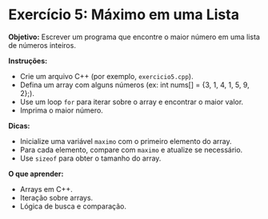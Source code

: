 # Exercício 5: Máximo em uma Lista

**Objetivo:** Escrever um programa que encontre o maior número em uma lista de números inteiros.

**Instruções:**
- Crie um arquivo C++ (por exemplo, `exercicio5.cpp`).
- Defina um array com alguns números (ex: int nums[] = {3, 1, 4, 1, 5, 9, 2};).
- Use um loop `for` para iterar sobre o array e encontrar o maior valor.
- Imprima o maior número.

**Dicas:**
- Inicialize uma variável `maximo` com o primeiro elemento do array.
- Para cada elemento, compare com `maximo` e atualize se necessário.
- Use `sizeof` para obter o tamanho do array.

**O que aprender:**
- Arrays em C++.
- Iteração sobre arrays.
- Lógica de busca e comparação.